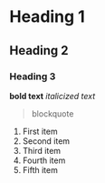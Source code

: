# Heading 1
## Heading 2
### Heading 3
**bold text**
*italicized text*
> blockquote
1. First item
2. Second item
3. Third item
4. Fourth item
5. Fifth item
